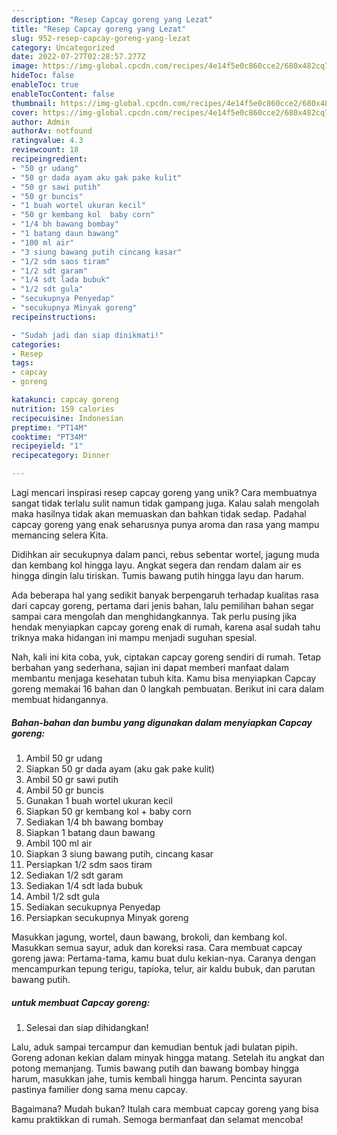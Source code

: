 ```yaml
---
description: "Resep Capcay goreng yang Lezat"
title: "Resep Capcay goreng yang Lezat"
slug: 952-resep-capcay-goreng-yang-lezat
category: Uncategorized
date: 2022-07-27T02:28:57.277Z
image: https://img-global.cpcdn.com/recipes/4e14f5e0c860cce2/680x482cq70/capcay-goreng-foto-resep-utama.jpg
hideToc: false
enableToc: true
enableTocContent: false
thumbnail: https://img-global.cpcdn.com/recipes/4e14f5e0c860cce2/680x482cq70/capcay-goreng-foto-resep-utama.jpg
cover: https://img-global.cpcdn.com/recipes/4e14f5e0c860cce2/680x482cq70/capcay-goreng-foto-resep-utama.jpg
author: Admin
authorAv: notfound
ratingvalue: 4.3
reviewcount: 18
recipeingredient:
- "50 gr udang"
- "50 gr dada ayam aku gak pake kulit"
- "50 gr sawi putih"
- "50 gr buncis"
- "1 buah wortel ukuran kecil"
- "50 gr kembang kol  baby corn"
- "1/4 bh bawang bombay"
- "1 batang daun bawang"
- "100 ml air"
- "3 siung bawang putih cincang kasar"
- "1/2 sdm saos tiram"
- "1/2 sdt garam"
- "1/4 sdt lada bubuk"
- "1/2 sdt gula"
- "secukupnya Penyedap"
- "secukupnya Minyak goreng"
recipeinstructions:

- "Sudah jadi dan siap dinikmati!"
categories:
- Resep
tags:
- capcay
- goreng

katakunci: capcay goreng 
nutrition: 159 calories
recipecuisine: Indonesian
preptime: "PT14M"
cooktime: "PT34M"
recipeyield: "1"
recipecategory: Dinner

---
```





Lagi mencari inspirasi resep capcay goreng yang unik? Cara membuatnya sangat tidak terlalu sulit namun tidak gampang juga. Kalau salah mengolah maka hasilnya tidak akan memuaskan dan bahkan tidak sedap. Padahal capcay goreng yang enak seharusnya punya aroma dan rasa yang mampu memancing selera Kita.





Didihkan air secukupnya dalam panci, rebus sebentar wortel, jagung muda dan kembang kol hingga layu. Angkat segera dan rendam dalam air es hingga dingin lalu tiriskan. Tumis bawang putih hingga layu dan harum.

Ada beberapa hal yang sedikit banyak berpengaruh terhadap kualitas rasa dari capcay goreng, pertama dari jenis bahan, lalu pemilihan bahan segar sampai cara mengolah dan menghidangkannya. Tak perlu pusing jika hendak menyiapkan capcay goreng enak di rumah, karena asal sudah tahu triknya maka hidangan ini mampu menjadi suguhan spesial.






Nah, kali ini kita coba, yuk, ciptakan capcay goreng sendiri di rumah. Tetap berbahan yang sederhana, sajian ini dapat memberi manfaat dalam membantu menjaga kesehatan tubuh kita. Kamu bisa menyiapkan Capcay goreng memakai 16 bahan dan 0 langkah pembuatan. Berikut ini cara dalam membuat hidangannya.

<!--inarticleads1-->

##### Bahan-bahan dan bumbu yang digunakan dalam menyiapkan Capcay goreng:

1. Ambil 50 gr udang
1. Siapkan 50 gr dada ayam (aku gak pake kulit)
1. Ambil 50 gr sawi putih
1. Ambil 50 gr buncis
1. Gunakan 1 buah wortel ukuran kecil
1. Siapkan 50 gr kembang kol + baby corn
1. Sediakan 1/4 bh bawang bombay
1. Siapkan 1 batang daun bawang
1. Ambil 100 ml air
1. Siapkan 3 siung bawang putih, cincang kasar
1. Persiapkan 1/2 sdm saos tiram
1. Sediakan 1/2 sdt garam
1. Sediakan 1/4 sdt lada bubuk
1. Ambil 1/2 sdt gula
1. Sediakan secukupnya Penyedap
1. Persiapkan secukupnya Minyak goreng


Masukkan jagung, wortel, daun bawang, brokoli, dan kembang kol. Masukkan semua sayur, aduk dan koreksi rasa. Cara membuat capcay goreng jawa: Pertama-tama, kamu buat dulu kekian-nya. Caranya dengan mencampurkan tepung terigu, tapioka, telur, air kaldu bubuk, dan parutan bawang putih. 

<!--inarticleads2-->

#####  untuk membuat Capcay goreng:


1. Selesai dan siap dihidangkan!

Lalu, aduk sampai tercampur dan kemudian bentuk jadi bulatan pipih. Goreng adonan kekian dalam minyak hingga matang. Setelah itu angkat dan potong memanjang. Tumis bawang putih dan bawang bombay hingga harum, masukkan jahe, tumis kembali hingga harum. Pencinta sayuran pastinya familier dong sama menu capcay. 

Bagaimana? Mudah bukan? Itulah cara membuat capcay goreng yang bisa kamu praktikkan di rumah. Semoga bermanfaat dan selamat mencoba!
